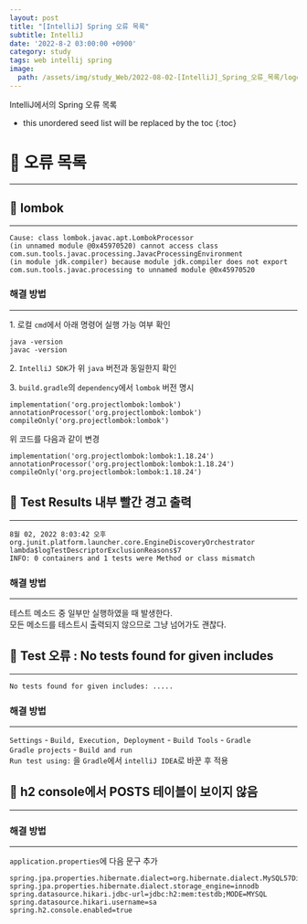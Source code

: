 ```yaml
---
layout: post
title: "[IntelliJ] Spring 오류 목록"
subtitle: IntelliJ
date: '2022-8-2 03:00:00 +0900'
category: study
tags: web intellij spring
image:
  path: /assets/img/study_Web/2022-08-02-[IntelliJ]_Spring_오류_목록/logo.png
---
```


IntelliJ에서의 Spring 오류 목록

<!--more-->

* this unordered seed list will be replaced by the toc
{:toc}


# 🎯 오류 목록
* * *

## 📌 lombok
---

```
Cause: class lombok.javac.apt.LombokProcessor 
(in unnamed module @0x45970520) cannot access class 
com.sun.tools.javac.processing.JavacProcessingEnvironment 
(in module jdk.compiler) because module jdk.compiler does not export
com.sun.tools.javac.processing to unnamed module @0x45970520
```

### 해결 방법
---

1\. 로컬 `cmd`에서 아래 명령어 실행 가능 여부 확인

```
java -version
javac -version
```

2\. `IntelliJ SDK`가 위 `java` 버전과 동일한지 확인

3\. `build.gradle`의 `dependency`에서 `lombok` 버전 명시

```
implementation('org.projectlombok:lombok')
annotationProcessor('org.projectlombok:lombok')
compileOnly('org.projectlombok:lombok')
```
위 코드를 다음과 같이 변경
```
implementation('org.projectlombok:lombok:1.18.24')
annotationProcessor('org.projectlombok:lombok:1.18.24')
compileOnly('org.projectlombok:lombok:1.18.24')
```



## 📌 Test Results 내부 빨간 경고 출력
---

```
8월 02, 2022 8:03:42 오후 org.junit.platform.launcher.core.EngineDiscoveryOrchestrator lambda$logTestDescriptorExclusionReasons$7
INFO: 0 containers and 1 tests were Method or class mismatch
```

### 해결 방법
---

테스트 메소드 중 일부만 실행하였을 때 발생한다.<br>
모든 메소드를 테스트시 출력되지 않으므로 그냥 넘어가도 괜찮다.



## 📌 Test 오류 : No tests found for given includes
---

```
No tests found for given includes: .....
```

### 해결 방법
---

`Settings` - `Build, Execution, Deployment` - `Build Tools` - `Gradle`<br>
`Gradle projects` - `Build and run`<br>
`Run test using:` 을 `Gradle`에서 `intelliJ IDEA`로 바꾼 후 적용



## 📌 h2 console에서 POSTS 테이블이 보이지 않음
---

### 해결 방법
---

`application.properties`에 다음 문구 추가

```
spring.jpa.properties.hibernate.dialect=org.hibernate.dialect.MySQL57Dialect
spring.jpa.properties.hibernate.dialect.storage_engine=innodb
spring.datasource.hikari.jdbc-url=jdbc:h2:mem:testdb;MODE=MYSQL
spring.datasource.hikari.username=sa
spring.h2.console.enabled=true
```